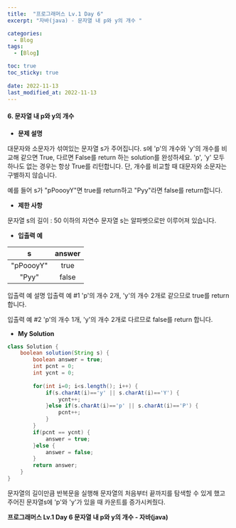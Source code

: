 ```yaml
---
title:  "프로그래머스 Lv.1 Day 6"
excerpt: "자바(java) - 문자열 내 p와 y의 개수 "

categories:
  - Blog
tags:
  - [Blog]

toc: true
toc_sticky: true
 
date: 2022-11-13
last_modified_at: 2022-11-13
---
```


#### 6. 문자열 내 p와 y의 개수


- **문제 설명** 

대문자와 소문자가 섞여있는 문자열 s가 주어집니다. s에 'p'의 개수와 'y'의 개수를 비교해 같으면 True, 다르면 False를 return 하는 solution를 완성하세요. 'p', 'y' 모두 하나도 없는 경우는 항상 True를 리턴합니다. 단, 개수를 비교할 때 대문자와 소문자는 구별하지 않습니다.

예를 들어 s가 "pPoooyY"면 true를 return하고 "Pyy"라면 false를 return합니다.

- **제한 사항**

문자열 s의 길이 : 50 이하의 자연수
문자열 s는 알파벳으로만 이루어져 있습니다.


- **입출력 예**

|**s**|**answer**|
|:---:|:---:|
|"pPoooyY"|true|
|"Pyy"|false|

입출력 예 설명
입출력 예 #1
'p'의 개수 2개, 'y'의 개수 2개로 같으므로 true를 return 합니다.

입출력 예 #2
'p'의 개수 1개, 'y'의 개수 2개로 다르므로 false를 return 합니다.



- **My Solution**

```java
class Solution {
    boolean solution(String s) {
        boolean answer = true;
        int pcnt = 0;
        int ycnt = 0;
        
        for(int i=0; i<s.length(); i++) {
            if(s.charAt(i)=='y' || s.charAt(i)=='Y') {
                ycnt++;
            }else if(s.charAt(i)=='p' || s.charAt(i)=='P') {
                pcnt++;
            }
        }
        if(pcnt == ycnt) {
            answer = true;
        }else {
            answer = false;
        }
        return answer;
    }
}
```
문자열의 길이만큼 반복문을 실행해 문자열의 처음부터 끝까지를 탐색할 수 있게 했고 주어진 문자열s에 'p'와 'y'가 있을 때 카운트를 증가시켜줬다.

**프로그래머스 Lv.1 Day 6 문자열 내 p와 y의 개수 - 자바(java)**